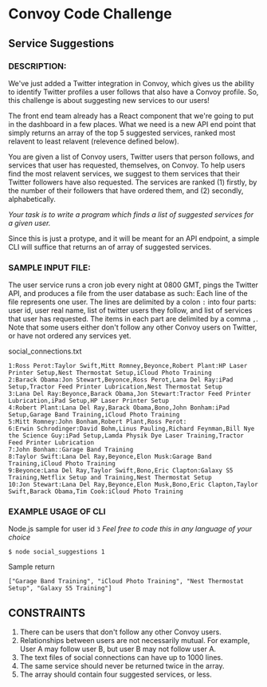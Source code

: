 # Convoy Code Challenge
## Service Suggestions

### DESCRIPTION:

We've just added a Twitter integration in Convoy, which gives us the ability to identify Twitter profiles a user follows that also have a Convoy profile.
So, this challenge is about suggesting new services to our users!

The front end team already has a React component that we're going to put in the dashboard in a few places. What we need is a new API end point that simply returns an array of the top 5 suggested services, ranked most relavent to least relavent (relevence defined below).

You are given a list of Convoy users, Twitter users that person follows, and services that user has requested, themselves, on Convoy.
To help users find the most relavent services, we suggest to them services that their Twitter followers have also requested. The services are ranked (1) firstly, by the number of their followers that have ordered them, and (2) secondly, alphabetically.

_Your task is to write a program which finds a list of suggested services for a given user._

Since this is just a protype, and it will be meant for an API endpoint, a simple CLI will suffice that returns an of array of suggested services.

### SAMPLE INPUT FILE:

The user service runs a cron job every night at 0800 GMT, pings the Twitter API, and produces a file from the user database as such:
Each line of the file represents one user. The lines are delimited by a colon `:` into four parts: user id, user real name, list of twitter users they follow, and list of services that user has requested. The items in each part are delimited by a comma `,`. Note that some users either don't follow any other Convoy users on Twitter, or have not ordered any services yet.

social_connections.txt
```
1:Ross Perot:Taylor Swift,Mitt Romney,Beyonce,Robert Plant:HP Laser Printer Setup,Nest Thermostat Setup,iCloud Photo Training
2:Barack Obama:Jon Stewart,Beyonce,Ross Perot,Lana Del Ray:iPad Setup,Tractor Feed Printer Lubrication,Nest Thermostat Setup
3:Lana Del Ray:Beyonce,Barack Obama,Jon Stewart:Tractor Feed Printer Lubrication,iPad Setup,HP Laser Printer Setup
4:Robert Plant:Lana Del Ray,Barack Obama,Bono,John Bonham:iPad Setup,Garage Band Training,iCloud Photo Training
5:Mitt Romney:John Bonham,Robert Plant,Ross Perot:
6:Erwin Schrodinger:David Bohm,Linus Pauling,Richard Feynman,Bill Nye the Science Guy:iPad Setup,Lamda Physik Dye Laser Training,Tractor Feed Printer Lubrication
7:John Bonham::Garage Band Training
8:Taylor Swift:Lana Del Ray,Beyonce,Elon Musk:Garage Band Training,iCloud Photo Training
9:Beyonce:Lana Del Ray,Taylor Swift,Bono,Eric Clapton:Galaxy S5 Training,Netflix Setup and Training,Nest Thermostat Setup
10:Jon Stewart:Lana Del Ray,Beyonce,Elon Musk,Bono,Eric Clapton,Taylor Swift,Barack Obama,Tim Cook:iCloud Photo Training
```

### EXAMPLE USAGE OF CLI

Node.js sample for user id `3` *Feel free to code this in any language of your choice*
```
$ node social_suggestions 1
```

Sample return
```
["Garage Band Training", "iCloud Photo Training", "Nest Thermostat Setup", "Galaxy S5 Training"]
```

## CONSTRAINTS

1. There can be users that don't follow any other Convoy users.
1. Relationships between users are not necessarily mutual. For example, User A may follow user B, but user B may not follow user A.
1. The text files of social connections can have up to 1000 lines.
1. The same service should never be returned twice in the array.
1. The array should contain four suggested services, or less.
